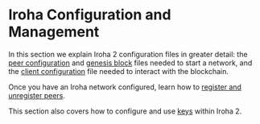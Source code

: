 # Iroha Configuration and Management

In this section we explain Iroha 2 configuration files in greater detail:
the [peer configuration](./peer-configuration.md) and
[genesis block](./genesis.md) files needed to start a network, and the
[client configuration](./client-configuration.md) file needed to interact
with the blockchain.

Once you have an Iroha network configured, learn how to
[register and unregister peers](register-unregister.md).

This section also covers how to configure and use [keys](./keys.md) within
Iroha 2.
